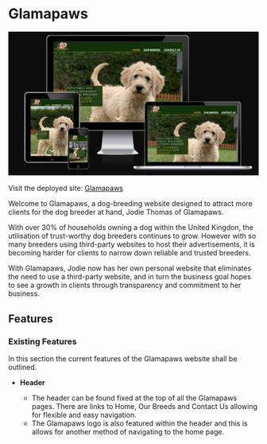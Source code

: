 # Glamapaws

![Glamapaws shown on a variety of screen sizes](assets/images/responsive-image.png)

Visit the deployed site: [Glamapaws](https://cameronjamesw.github.io/glamapaws/index.html)

Welcome to Glamapaws, a dog-breeding website designed to attract more clients for the dog breeder at hand, Jodie Thomas of Glamapaws.

With over 30% of households owning a dog within the United Kingdon, the utilisation of trust-worthy dog breeders continues to grow. However with so many breeders using third-party websites to host their advertisements, it is becoming harder for clients to narrow down reliable and trusted breeders. 

With Glamapaws, Jodie now has her own personal website that eliminates the need to use a third-party website, and in turn the business goal hopes to see a growth in clients through transparency and commitment to her business. 

## Features 

### Existing Features 

In this section the current features of the Glamapaws website shall be outlined. 

- __Header__

    - The header can be found fixed at the top of all the Glamapaws pages. There are links to Home, Our Breeds and Contact Us allowing for flexible and easy navigation.
    - The Glamapaws logo is also featured within the header and this is allows for another method of navigating to the home page.